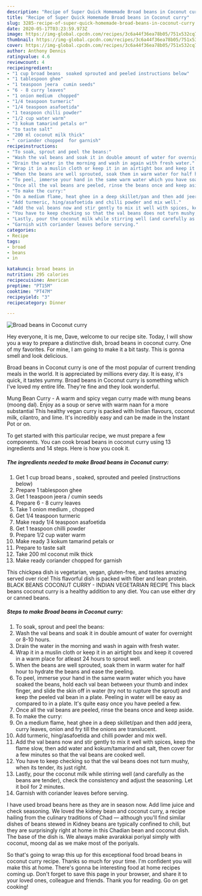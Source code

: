 ```yaml
---
description: "Recipe of Super Quick Homemade Broad beans in Coconut curry"
title: "Recipe of Super Quick Homemade Broad beans in Coconut curry"
slug: 3285-recipe-of-super-quick-homemade-broad-beans-in-coconut-curry
date: 2020-05-17T03:23:59.973Z
image: https://img-global.cpcdn.com/recipes/3c6a44f36ea78b05/751x532cq70/broad-beans-in-coconut-curry-recipe-main-photo.jpg
thumbnail: https://img-global.cpcdn.com/recipes/3c6a44f36ea78b05/751x532cq70/broad-beans-in-coconut-curry-recipe-main-photo.jpg
cover: https://img-global.cpcdn.com/recipes/3c6a44f36ea78b05/751x532cq70/broad-beans-in-coconut-curry-recipe-main-photo.jpg
author: Anthony Dennis
ratingvalue: 4.6
reviewcount: 4
recipeingredient:
- "1 cup broad beans  soaked sprouted and peeled instructions below"
- "1 tablespoon ghee"
- "1 teaspoon jeera  cumin seeds"
- "6 - 8 curry leaves"
- "1 onion medium  chopped"
- "1/4 teaspoon turmeric"
- "1/4 teaspoon asafoetida"
- "1 teaspoon chilli powder"
- "1/2 cup water warm"
- "3 kokum tamarind petals or"
- "to taste salt"
- "200 ml coconut milk thick"
- " coriander chopped  for garnish"
recipeinstructions:
- "To soak, sprout and peel the beans:"
- "Wash the val beans and soak it in double amount of water for overnight or 8-10 hours."
- "Drain the water in the morning and wash in again with fresh water."
- "Wrap it in a muslin cloth or keep it in an airtight box and keep it covered in a warm place for atleast 24 hours to sprout well."
- "When the beans are well sprouted, soak them in warm water for half hour to hydrate the beans and ease the peeling."
- "To peel, immerse your hand in the same warm water which you have soaked the beans, hold each val bean between your thumb and index finger, and slide the skin off in water (try not to rupture the sprout) and keep the peeled val bean in a plate. Peeling in water will be easy as compared to in a plate. It&#39;s quite easy once you have peeled a few."
- "Once all the val beans are peeled, rinse the beans once and keep aside."
- "To make the curry:"
- "On a medium flame, heat ghee in a deep skillet/pan and then add jeera, curry leaves, onion and fry till the onions are translucent."
- "Add turmeric, hing/asafoetida and chilli powder and mix well."
- "Add the val beans now and stir gently to mix it well with spices, keep the flame slow, then add water and kokum/tamarind and salt, then cover for a few minutes so that the val beans are cooked well."
- "You have to keep checking so that the val beans does not turn mushy, when its tender, its just right."
- "Lastly, pour the coconut milk while stirring well (and carefully as the beans are tender), check the consistency and adjust the seasoning. Let it boil for 2 minutes."
- "Garnish with coriander leaves before serving."
categories:
- Recipe
tags:
- broad
- beans
- in

katakunci: broad beans in 
nutrition: 295 calories
recipecuisine: American
preptime: "PT15M"
cooktime: "PT47M"
recipeyield: "3"
recipecategory: Dinner

---
```



![Broad beans in Coconut curry](https://img-global.cpcdn.com/recipes/3c6a44f36ea78b05/751x532cq70/broad-beans-in-coconut-curry-recipe-main-photo.jpg)

Hey everyone, it is me, Dave, welcome to our recipe site. Today, I will show you a way to prepare a distinctive dish, broad beans in coconut curry. One of my favorites. For mine, I am going to make it a bit tasty. This is gonna smell and look delicious.

Broad beans in Coconut curry is one of the most popular of current trending meals in the world. It is appreciated by millions every day. It is easy, it's quick, it tastes yummy. Broad beans in Coconut curry is something which I've loved my entire life. They're fine and they look wonderful.

Mung Bean Curry - A warm and spicy vegan curry made with mung beans (moong dal). Enjoy as a soup or serve with warm naan for a more substantial This healthy vegan curry is packed with Indian flavours, coconut milk, cilantro, and lime. It&#39;s incredibly easy and can be made in the Instant Pot or on.


To get started with this particular recipe, we must prepare a few components. You can cook broad beans in coconut curry using 13 ingredients and 14 steps. Here is how you cook it.

<!--inarticleads1-->

##### The ingredients needed to make Broad beans in Coconut curry:

1. Get 1 cup broad beans , soaked, sprouted and peeled (instructions below)
1. Prepare 1 tablespoon ghee
1. Get 1 teaspoon jeera / cumin seeds
1. Prepare 6 - 8 curry leaves
1. Take 1 onion medium , chopped
1. Get 1/4 teaspoon turmeric
1. Make ready 1/4 teaspoon asafoetida
1. Get 1 teaspoon chilli powder
1. Prepare 1/2 cup water warm
1. Make ready 3 kokum tamarind petals or
1. Prepare to taste salt
1. Take 200 ml coconut milk thick
1. Make ready  coriander chopped  for garnish


This chickpea dish is vegetarian, vegan, gluten-free, and tastes amazing served over rice! This flavorful dish is packed with fiber and lean protein. BLACK BEANS COCONUT CURRY - INDIAN VEGETARIAN RECIPE This black beans coconut curry is a healthy addition to any diet. You can use either dry or canned beans. 

<!--inarticleads2-->

##### Steps to make Broad beans in Coconut curry:

1. To soak, sprout and peel the beans:
1. Wash the val beans and soak it in double amount of water for overnight or 8-10 hours.
1. Drain the water in the morning and wash in again with fresh water.
1. Wrap it in a muslin cloth or keep it in an airtight box and keep it covered in a warm place for atleast 24 hours to sprout well.
1. When the beans are well sprouted, soak them in warm water for half hour to hydrate the beans and ease the peeling.
1. To peel, immerse your hand in the same warm water which you have soaked the beans, hold each val bean between your thumb and index finger, and slide the skin off in water (try not to rupture the sprout) and keep the peeled val bean in a plate. Peeling in water will be easy as compared to in a plate. It&#39;s quite easy once you have peeled a few.
1. Once all the val beans are peeled, rinse the beans once and keep aside.
1. To make the curry:
1. On a medium flame, heat ghee in a deep skillet/pan and then add jeera, curry leaves, onion and fry till the onions are translucent.
1. Add turmeric, hing/asafoetida and chilli powder and mix well.
1. Add the val beans now and stir gently to mix it well with spices, keep the flame slow, then add water and kokum/tamarind and salt, then cover for a few minutes so that the val beans are cooked well.
1. You have to keep checking so that the val beans does not turn mushy, when its tender, its just right.
1. Lastly, pour the coconut milk while stirring well (and carefully as the beans are tender), check the consistency and adjust the seasoning. Let it boil for 2 minutes.
1. Garnish with coriander leaves before serving.


I have used broad beans here as they are in season now. Add lime juice and check seasoning. We loved the kidney bean and coconut curry, a recipe hailing from the culinary traditions of Chad — although you&#39;ll find similar dishes of beans stewed in Kidney beans are typically confined to chili, but they are surprisingly right at home in this Chadian bean and coconut dish. The base of the dish is. We always make avarakkai poriyal simply with coconut, moong dal as we make most of the poriyals. 

So that's going to wrap this up for this exceptional food broad beans in coconut curry recipe. Thanks so much for your time. I'm confident you will make this at home. There's gonna be interesting food at home recipes coming up. Don't forget to save this page in your browser, and share it to your loved ones, colleague and friends. Thank you for reading. Go on get cooking!
